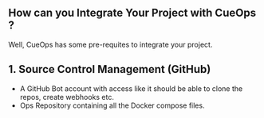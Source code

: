 ## How can you Integrate Your Project with CueOps ?

Well, CueOps has some pre-requites to integrate your project.

## 1. Source Control Management (GitHub)
   - A GitHub Bot account with access like it should be able to clone the repos, create webhooks etc.
   - Ops Repository containing all the Docker compose files.
   
   

